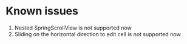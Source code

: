 # Known issues
1. Nested SpringScrollView is not supported now
2. Sliding on the horizontal direction to edit cell is not supported now
